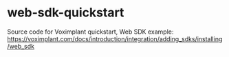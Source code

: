 # web-sdk-quickstart
Source code for Voximplant quickstart, Web SDK example: https://voximplant.com/docs/introduction/integration/adding_sdks/installing/web_sdk
